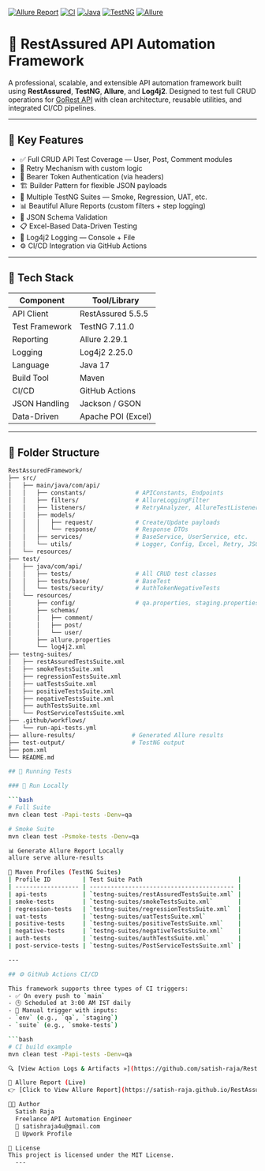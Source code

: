   [![Allure Report](https://img.shields.io/badge/Allure--Report-View-green?logo=allure)](https://satish-raja.github.io/RestAssuredFramework/)
  [![CI](https://github.com/satish-raja/RestAssuredFramework/actions/workflows/run-api-tests.yml/badge.svg)](https://github.com/satish-raja/RestAssuredFramework/actions)
  [![Java](https://img.shields.io/badge/Java-17-blue?logo=java)](https://www.oracle.com/java/)
  [![TestNG](https://img.shields.io/badge/TestNG-7.11.0-orange?logo=testng)](https://testng.org/)
  [![Allure](https://img.shields.io/badge/Allure-2.29.1-ff69b4?logo=allure)](https://docs.qameta.io/allure/)

# 🔬 RestAssured API Automation Framework

  A professional, scalable, and extensible API automation framework built using **RestAssured**, **TestNG**, **Allure**, and **Log4j2**. Designed to test full CRUD operations for [GoRest API](https://gorest.co.in/) with clean architecture, reusable utilities, and integrated CI/CD pipelines.

---

## 🚀 Key Features

  - ✅ Full CRUD API Test Coverage — User, Post, Comment modules
  - 🔁 Retry Mechanism with custom logic
  - 🔐 Bearer Token Authentication (via headers)
  - 🏗️ Builder Pattern for flexible JSON payloads
  - 🧪 Multiple TestNG Suites — Smoke, Regression, UAT, etc.
  - 📊 Beautiful Allure Reports (custom filters + step logging)
  - 📄 JSON Schema Validation
  - 📋 Excel-Based Data-Driven Testing
  - 🧼 Log4j2 Logging — Console + File
  - ⚙️ CI/CD Integration via GitHub Actions

---

## 🧾 Tech Stack

  | Component         | Tool/Library           |
  |------------------|------------------------|
  | API Client       | RestAssured 5.5.5      |
  | Test Framework   | TestNG 7.11.0          |
  | Reporting        | Allure 2.29.1          |
  | Logging          | Log4j2 2.25.0          |
  | Language         | Java 17                |
  | Build Tool       | Maven                  |
  | CI/CD            | GitHub Actions         |
  | JSON Handling    | Jackson / GSON         |
  | Data-Driven      | Apache POI (Excel)     |

---

## 📁 Folder Structure
  ```bash
  RestAssuredFramework/
  ├── src/
  │   ├── main/java/com/api/
  │   │   ├── constants/              # APIConstants, Endpoints
  │   │   ├── filters/                # AllureLoggingFilter
  │   │   ├── listeners/              # RetryAnalyzer, AllureTestListener
  │   │   ├── models/
  │   │   │   ├── request/            # Create/Update payloads
  │   │   │   └── response/           # Response DTOs
  │   │   ├── services/               # BaseService, UserService, etc.
  │   │   └── utils/                  # Logger, Config, Excel, Retry, JSON Schema, etc.
  │   └── resources/
  ├── test/
  │   ├── java/com/api/
  │   │   ├── tests/                  # All CRUD test classes
  │   │   ├── tests/base/             # BaseTest
  │   │   └── tests/security/         # AuthTokenNegativeTests
  │   └── resources/
  │       ├── config/                 # qa.properties, staging.properties, uat.properties
  │       ├── schemas/
  │       │   ├── comment/
  │       │   ├── post/
  │       │   └── user/
  │       ├── allure.properties
  │       └── log4j2.xml
  ├── testng-suites/
  │   ├── restAssuredTestsSuite.xml
  │   ├── smokeTestsSuite.xml
  │   ├── regressionTestsSuite.xml
  │   ├── uatTestsSuite.xml
  │   ├── positiveTestsSuite.xml
  │   ├── negativeTestsSuite.xml
  │   ├── authTestsSuite.xml
  │   └── PostServiceTestsSuite.xml
  ├── .github/workflows/
  │   └── run-api-tests.yml
  ├── allure-results/                # Generated Allure results
  ├── test-output/                   # TestNG output
  ├── pom.xml
  └── README.md

## 🧪 Running Tests

### 🔁 Run Locally

```bash
# Full Suite
mvn clean test -Papi-tests -Denv=qa

# Smoke Suite
mvn clean test -Psmoke-tests -Denv=qa

📊 Generate Allure Report Locally
allure serve allure-results

🧪 Maven Profiles (TestNG Suites)
  | Profile ID         | Test Suite Path                           |
  | ------------------ | ----------------------------------------- |
  | api-tests          | `testng-suites/restAssuredTestsSuite.xml` |
  | smoke-tests        | `testng-suites/smokeTestsSuite.xml`       |
  | regression-tests   | `testng-suites/regressionTestsSuite.xml`  |
  | uat-tests          | `testng-suites/uatTestsSuite.xml`         |
  | positive-tests     | `testng-suites/positiveTestsSuite.xml`    |
  | negative-tests     | `testng-suites/negativeTestsSuite.xml`    |
  | auth-tests         | `testng-suites/authTestsSuite.xml`        |
  | post-service-tests | `testng-suites/PostServiceTestsSuite.xml` |

---

## ⚙️ GitHub Actions CI/CD

This framework supports three types of CI triggers:
- ✅ On every push to `main`
- 🕒 Scheduled at 3:00 AM IST daily
- 👤 Manual trigger with inputs:
  - `env` (e.g., `qa`, `staging`)
  - `suite` (e.g., `smoke-tests`)

```bash
# CI build example
mvn clean test -Papi-tests -Denv=qa

🔍 [View Action Logs & Artifacts »](https://github.com/satish-raja/RestAssuredFramework/actions)

📘 Allure Report (Live)
👉 [Click to View Allure Report](https://satish-raja.github.io/RestAssuredFramework/)

👨‍💻 Author
    Satish Raja
    Freelance API Automation Engineer
    📧 satishraja4u@gmail.com
    🔗 Upwork Profile

📄 License
  This project is licensed under the MIT License.
    ---
